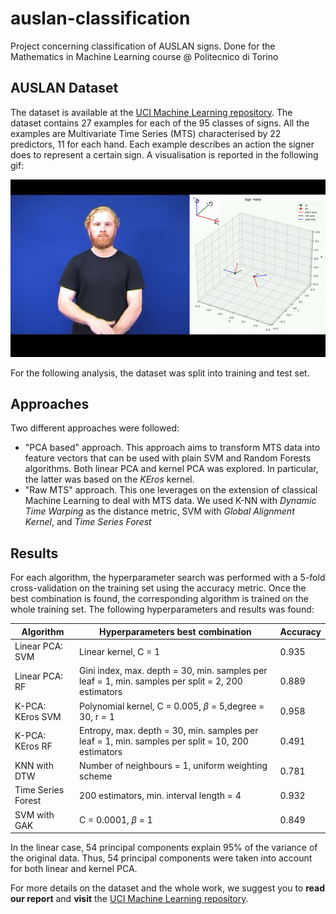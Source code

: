 # auslan-classification
Project concerning classification of AUSLAN signs.  Done for the Mathematics in Machine Learning course @ Politecnico di Torino

## AUSLAN Dataset
The dataset is available at the [UCI Machine Learning repository](https://archive.ics.uci.edu/ml/datasets/Australian+Sign+Language+signs+(High+Quality)).
The dataset contains 27 examples for each of the 95 classes of signs. All the examples are Multivariate Time Series (MTS) characterised by 22 predictors, 11 for each hand. 
Each example describes an action the signer does to represent a certain sign. A visualisation is reported in the following gif: 

<p align="center">
  <img src="gif/hello_sign_enu.gif" alt="animated" />
</p>


For the following analysis, the dataset was split into training and test set.

## Approaches
Two different approaches were followed:
- "PCA based" approach. This approach aims to transform MTS data into feature vectors that can be used with plain SVM and Random Forests algorithms. Both linear PCA and kernel PCA was explored. In particular, the latter was based on the _KEros_ kernel.
- "Raw MTS" approach. This one leverages on the extension of classical Machine Learning to deal with MTS data. We used K-NN with _Dynamic Time Warping_ as the distance metric, SVM with _Global Alignment Kernel_, and _Time Series Forest_


## Results
For each algorithm, the hyperparameter search was performed with a 5-fold cross-validation on the training set using the accuracy metric. Once the best combination is found, the corresponding algorithm is trained on the whole training set. The following hyperparameters and results was found:

|**Algorithm**|**Hyperparameters best combination**|**Accuracy**|
|-------------|------------------------------------|------------|
|Linear PCA: SVM|Linear kernel, C = 1|0.935|
|Linear PCA: RF|Gini index, max. depth = 30, min. samples per leaf = 1, min. samples per split = 2, 200 estimators|0.889|
|K-PCA: KEros SVM|Polynomial kernel, C = 0.005, $\beta$ = 5,degree = 30, r = 1|0.958|
|K-PCA: KEros RF|Entropy, max. depth = 30, min. samples per leaf = 1, min. samples per split = 10, 200 estimators|0.491|
|KNN with DTW|Number of neighbours = 1, uniform weighting scheme|0.781|
|Time Series Forest|200 estimators, min. interval length = 4|0.932|
|SVM with GAK|C = 0.0001, $\beta$ = 1|0.849|

In the linear case, 54 principal components explain 95% of the variance of the original data. Thus, 54 principal components were taken into account for both linear and kernel PCA.




For more details on the dataset and the whole work, we suggest you to __read our report__ and __visit__ the [UCI Machine Learning repository](https://archive.ics.uci.edu/ml/datasets/Australian+Sign+Language+signs+(High+Quality)).

